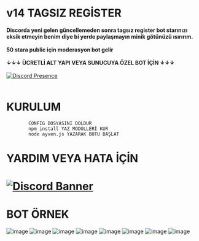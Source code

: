 # v14 TAGSIZ REGİSTER
**Discorda yeni gelen güncellemeden sonra tagsız register bot starınızı eksik etmeyin benim diye bi yerde paylaşmayın minik götünüzü ısırırım.**
<br> </br>
**50 stara public için moderasyon bot gelir**
<br> </br>
**↓↓↓ ÜCRETLİ ALT YAPI VEYA SUNUCUYA ÖZEL BOT İÇİN ↓↓↓**
<br> </br>
[![Discord Presence](https://lanyard-profile-readme.vercel.app/api/752942906322583712?theme=dark&bg=06154a&animated=true&hideDiscrim=false&borderRadius=20px)](https://discord.com/users/752942906322583712) 
<br> </br>
# KURULUM 
            CONFİG DOSYASINI DOLDUR
            npm install YAZ MODÜLLERİ KUR
            node ayven.js YAZARAK BOTU BAŞLAT
#            
#           
# YARDIM VEYA HATA İÇİN 
# [![Discord Banner](https://api.weblutions.com/discord/invite/safecode/)](https://discord.gg/safecode)



# BOT ÖRNEK 
![image](https://media.discordapp.net/attachments/1106650648411385907/1117097857502150827/image.png?width=1377&height=567)
![image](https://media.discordapp.net/attachments/1106650648411385907/1117098317785071657/image.png?width=1203&height=492)
![image](https://media.discordapp.net/attachments/1106650648411385907/1117098468683554827/image.png?width=1118&height=366)
![image](https://media.discordapp.net/attachments/1106650648411385907/1117099281166385182/image.png?width=1040&height=252)
![image](https://media.discordapp.net/attachments/1106650648411385907/1117099412800426054/image.png?width=1025&height=303)
![image](https://media.discordapp.net/attachments/1106650648411385907/1117099576780927098/image.png?width=866&height=612)
![image](https://media.discordapp.net/attachments/1106650648411385907/1117099678996107335/image.png?width=1312&height=287)
![image](https://media.discordapp.net/attachments/1106650648411385907/1117099678996107335/image.png?width=1312&height=287)
